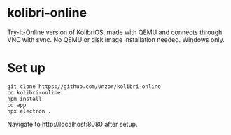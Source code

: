 # kolibri-online
 Try-It-Online version of KolibriOS, made with QEMU and connects through VNC with svnc. No QEMU or disk image installation needed. Windows only.
 
 # Set up
 ```
 git clone https://github.com/Unzor/kolibri-online
 cd kolibri-online
 npm install
 cd app
 npx electron .
 ```
Navigate to http://localhost:8080 after setup.
